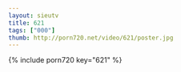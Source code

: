 ```yaml
--- 
layout: sieutv
title: 621
tags: ["000"]
thumb: http://porn720.net/video/621/poster.jpg
---
```

{% include porn720 key="621" %} 
